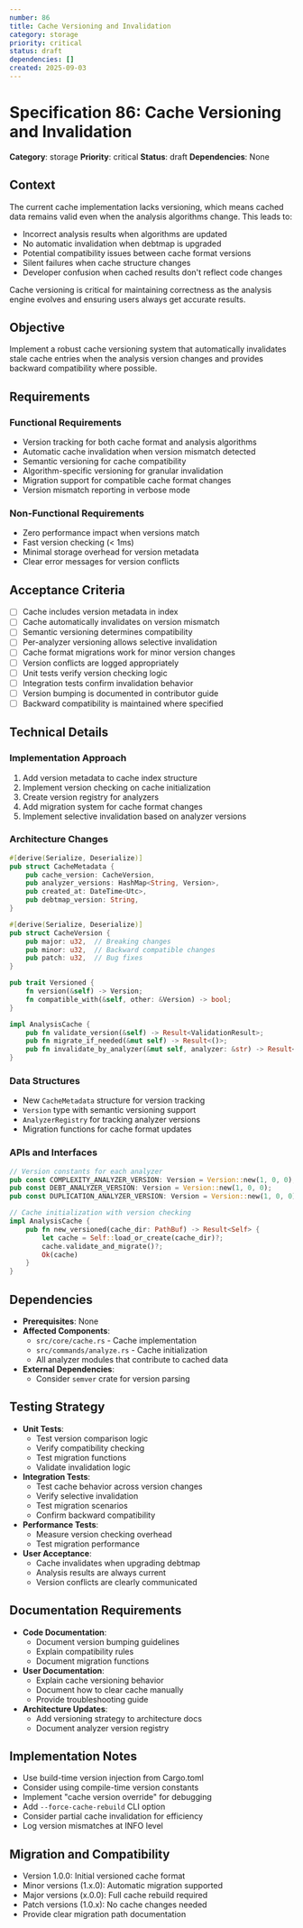 ```yaml
---
number: 86
title: Cache Versioning and Invalidation
category: storage
priority: critical
status: draft
dependencies: []
created: 2025-09-03
---
```


# Specification 86: Cache Versioning and Invalidation

**Category**: storage
**Priority**: critical
**Status**: draft
**Dependencies**: None

## Context

The current cache implementation lacks versioning, which means cached data remains valid even when the analysis algorithms change. This leads to:
- Incorrect analysis results when algorithms are updated
- No automatic invalidation when debtmap is upgraded
- Potential compatibility issues between cache format versions
- Silent failures when cache structure changes
- Developer confusion when cached results don't reflect code changes

Cache versioning is critical for maintaining correctness as the analysis engine evolves and ensuring users always get accurate results.

## Objective

Implement a robust cache versioning system that automatically invalidates stale cache entries when the analysis version changes and provides backward compatibility where possible.

## Requirements

### Functional Requirements
- Version tracking for both cache format and analysis algorithms
- Automatic cache invalidation when version mismatch detected
- Semantic versioning for cache compatibility
- Algorithm-specific versioning for granular invalidation
- Migration support for compatible cache format changes
- Version mismatch reporting in verbose mode

### Non-Functional Requirements
- Zero performance impact when versions match
- Fast version checking (< 1ms)
- Minimal storage overhead for version metadata
- Clear error messages for version conflicts

## Acceptance Criteria

- [ ] Cache includes version metadata in index
- [ ] Cache automatically invalidates on version mismatch
- [ ] Semantic versioning determines compatibility
- [ ] Per-analyzer versioning allows selective invalidation
- [ ] Cache format migrations work for minor version changes
- [ ] Version conflicts are logged appropriately
- [ ] Unit tests verify version checking logic
- [ ] Integration tests confirm invalidation behavior
- [ ] Version bumping is documented in contributor guide
- [ ] Backward compatibility is maintained where specified

## Technical Details

### Implementation Approach
1. Add version metadata to cache index structure
2. Implement version checking on cache initialization
3. Create version registry for analyzers
4. Add migration system for cache format changes
5. Implement selective invalidation based on analyzer versions

### Architecture Changes
```rust
#[derive(Serialize, Deserialize)]
pub struct CacheMetadata {
    pub cache_version: CacheVersion,
    pub analyzer_versions: HashMap<String, Version>,
    pub created_at: DateTime<Utc>,
    pub debtmap_version: String,
}

#[derive(Serialize, Deserialize)]
pub struct CacheVersion {
    pub major: u32,  // Breaking changes
    pub minor: u32,  // Backward compatible changes
    pub patch: u32,  // Bug fixes
}

pub trait Versioned {
    fn version(&self) -> Version;
    fn compatible_with(&self, other: &Version) -> bool;
}

impl AnalysisCache {
    pub fn validate_version(&self) -> Result<ValidationResult>;
    pub fn migrate_if_needed(&mut self) -> Result<()>;
    pub fn invalidate_by_analyzer(&mut self, analyzer: &str) -> Result<()>;
}
```

### Data Structures
- New `CacheMetadata` structure for version tracking
- `Version` type with semantic versioning support
- `AnalyzerRegistry` for tracking analyzer versions
- Migration functions for cache format updates

### APIs and Interfaces
```rust
// Version constants for each analyzer
pub const COMPLEXITY_ANALYZER_VERSION: Version = Version::new(1, 0, 0);
pub const DEBT_ANALYZER_VERSION: Version = Version::new(1, 0, 0);
pub const DUPLICATION_ANALYZER_VERSION: Version = Version::new(1, 0, 0);

// Cache initialization with version checking
impl AnalysisCache {
    pub fn new_versioned(cache_dir: PathBuf) -> Result<Self> {
        let cache = Self::load_or_create(cache_dir)?;
        cache.validate_and_migrate()?;
        Ok(cache)
    }
}
```

## Dependencies

- **Prerequisites**: None
- **Affected Components**: 
  - `src/core/cache.rs` - Cache implementation
  - `src/commands/analyze.rs` - Cache initialization
  - All analyzer modules that contribute to cached data
- **External Dependencies**: 
  - Consider `semver` crate for version parsing

## Testing Strategy

- **Unit Tests**: 
  - Test version comparison logic
  - Verify compatibility checking
  - Test migration functions
  - Validate invalidation logic
- **Integration Tests**: 
  - Test cache behavior across version changes
  - Verify selective invalidation
  - Test migration scenarios
  - Confirm backward compatibility
- **Performance Tests**: 
  - Measure version checking overhead
  - Test migration performance
- **User Acceptance**: 
  - Cache invalidates when upgrading debtmap
  - Analysis results are always current
  - Version conflicts are clearly communicated

## Documentation Requirements

- **Code Documentation**: 
  - Document version bumping guidelines
  - Explain compatibility rules
  - Document migration functions
- **User Documentation**: 
  - Explain cache versioning behavior
  - Document how to clear cache manually
  - Provide troubleshooting guide
- **Architecture Updates**: 
  - Add versioning strategy to architecture docs
  - Document analyzer version registry

## Implementation Notes

- Use build-time version injection from Cargo.toml
- Consider using compile-time version constants
- Implement "cache version override" for debugging
- Add `--force-cache-rebuild` CLI option
- Consider partial cache invalidation for efficiency
- Log version mismatches at INFO level

## Migration and Compatibility

- Version 1.0.0: Initial versioned cache format
- Minor versions (1.x.0): Automatic migration supported
- Major versions (x.0.0): Full cache rebuild required
- Patch versions (1.0.x): No cache changes needed
- Provide clear migration path documentation
